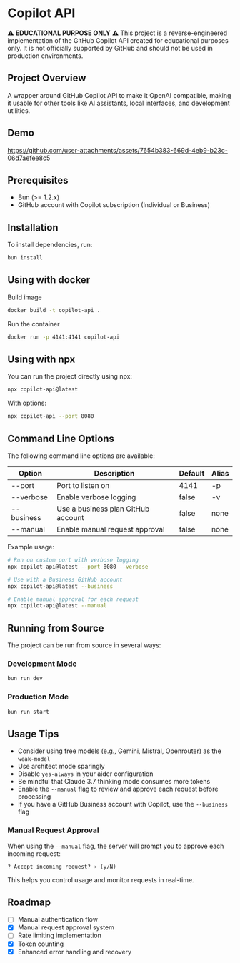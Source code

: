 # Copilot API

⚠️ **EDUCATIONAL PURPOSE ONLY** ⚠️
This project is a reverse-engineered implementation of the GitHub Copilot API created for educational purposes only. It is not officially supported by GitHub and should not be used in production environments.

## Project Overview

A wrapper around GitHub Copilot API to make it OpenAI compatible, making it usable for other tools like AI assistants, local interfaces, and development utilities.

## Demo

https://github.com/user-attachments/assets/7654b383-669d-4eb9-b23c-06d7aefee8c5

## Prerequisites

- Bun (>= 1.2.x)
- GitHub account with Copilot subscription (Individual or Business)

## Installation

To install dependencies, run:

```sh
bun install
```

## Using with docker

Build image

```sh
docker build -t copilot-api .
```

Run the container

```sh
docker run -p 4141:4141 copilot-api
```

## Using with npx

You can run the project directly using npx:

```sh
npx copilot-api@latest
```

With options:

```sh
npx copilot-api --port 8080
```

## Command Line Options

The following command line options are available:

| Option     | Description                        | Default | Alias |
| ---------- | ---------------------------------- | ------- | ----- |
| --port     | Port to listen on                  | 4141    | -p    |
| --verbose  | Enable verbose logging             | false   | -v    |
| --business | Use a business plan GitHub account | false   | none  |
| --manual   | Enable manual request approval     | false   | none  |

Example usage:

```sh
# Run on custom port with verbose logging
npx copilot-api@latest --port 8080 --verbose

# Use with a Business GitHub account
npx copilot-api@latest --business

# Enable manual approval for each request
npx copilot-api@latest --manual
```

## Running from Source

The project can be run from source in several ways:

### Development Mode

```sh
bun run dev
```

### Production Mode

```sh
bun run start
```

## Usage Tips

- Consider using free models (e.g., Gemini, Mistral, Openrouter) as the `weak-model`
- Use architect mode sparingly
- Disable `yes-always` in your aider configuration
- Be mindful that Claude 3.7 thinking mode consumes more tokens
- Enable the `--manual` flag to review and approve each request before processing
- If you have a GitHub Business account with Copilot, use the `--business` flag

### Manual Request Approval

When using the `--manual` flag, the server will prompt you to approve each incoming request:

```
? Accept incoming request? › (y/N)
```

This helps you control usage and monitor requests in real-time.

## Roadmap

- [ ] Manual authentication flow
- [x] Manual request approval system
- [ ] Rate limiting implementation
- [x] Token counting
- [x] Enhanced error handling and recovery
